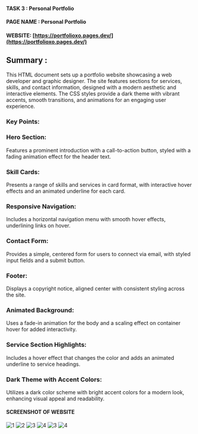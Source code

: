 

#### TASK 3  : Personal Portfolio

#### PAGE NAME : Personal Portfolio

#### WEBSITE: [https://portfolioxo.pages.dev/](https://portfolioxo.pages.dev/)

## Summary :
This HTML document sets up a portfolio website showcasing a web developer and graphic designer. The site features sections for services, skills, and contact information, designed with a modern aesthetic and interactive elements. The CSS styles provide a dark theme with vibrant accents, smooth transitions, and animations for an engaging user experience.

### Key Points:




### Hero Section: 
Features a prominent introduction with a call-to-action button, styled with a fading animation effect for the header text.

### Skill Cards:
 Presents a range of skills and services in card format, with interactive hover effects and an animated underline for each card.

### Responsive Navigation: 
Includes a horizontal navigation menu with smooth hover effects, underlining links on hover.

### Contact Form: 
Provides a simple, centered form for users to connect via email, with styled input fields and a submit button.

### Footer: 
Displays a copyright notice, aligned center with consistent styling across the site.

### Animated Background: 
Uses a fade-in animation for the body and a scaling effect on container hover for added interactivity.

### Service Section Highlights: 
Includes a hover effect that changes the color and adds an animated underline to service headings.

### Dark Theme with Accent Colors: 
Utilizes a dark color scheme with bright accent colors for a modern look, enhancing visual appeal and readability.

#### SCREENSHOT OF WEBSITE

![1](https://github.com/user-attachments/assets/18108d49-b303-4e53-9827-6de48b1fbf85)
![2](https://github.com/user-attachments/assets/5aa64dd6-2a13-429f-978c-98cbd6be5c9c)
![3](https://github.com/user-attachments/assets/420ceaa9-e7ee-4fbb-8983-9a67ef9ee36b)
![4](https://github.com/user-attachments/assets/17de2762-d7e2-4e08-b257-9758438653b8)
![3](https://github.com/user-attachments/assets/d05e7305-204b-4dfd-b710-74de8fa49d49)
![4](https://github.com/user-attachments/assets/9af9be44-5fb4-4a51-8a2a-3aa4baf7d1b3)

